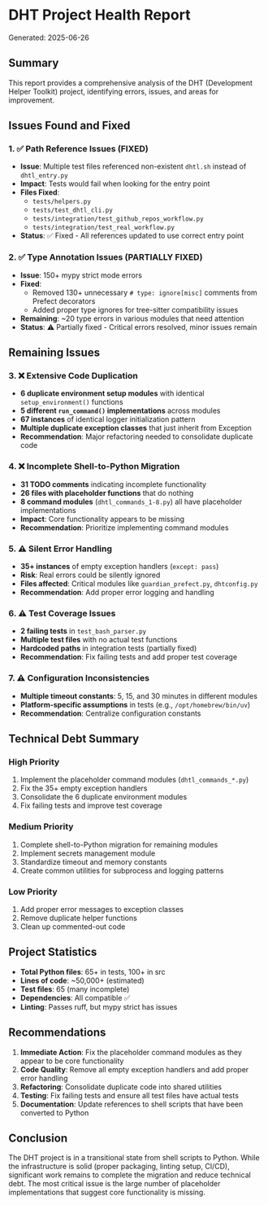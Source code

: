 # DHT Project Health Report

Generated: 2025-06-26

## Summary

This report provides a comprehensive analysis of the DHT (Development Helper Toolkit) project, identifying errors, issues, and areas for improvement.

## Issues Found and Fixed

### 1. ✅ Path Reference Issues (FIXED)
- **Issue**: Multiple test files referenced non-existent `dhtl.sh` instead of `dhtl_entry.py`
- **Impact**: Tests would fail when looking for the entry point
- **Files Fixed**:
  - `tests/helpers.py`
  - `tests/test_dhtl_cli.py`
  - `tests/integration/test_github_repos_workflow.py`
  - `tests/integration/test_real_workflow.py`
- **Status**: ✅ Fixed - All references updated to use correct entry point

### 2. ✅ Type Annotation Issues (PARTIALLY FIXED)
- **Issue**: 150+ mypy strict mode errors
- **Fixed**:
  - Removed 130+ unnecessary `# type: ignore[misc]` comments from Prefect decorators
  - Added proper type ignores for tree-sitter compatibility issues
- **Remaining**: ~20 type errors in various modules that need attention
- **Status**: ⚠️ Partially fixed - Critical errors resolved, minor issues remain

## Remaining Issues

### 3. ❌ Extensive Code Duplication
- **6 duplicate environment setup modules** with identical `setup_environment()` functions
- **5 different `run_command()` implementations** across modules
- **67 instances** of identical logger initialization pattern
- **Multiple duplicate exception classes** that just inherit from Exception
- **Recommendation**: Major refactoring needed to consolidate duplicate code

### 4. ❌ Incomplete Shell-to-Python Migration
- **31 TODO comments** indicating incomplete functionality
- **26 files with placeholder functions** that do nothing
- **8 command modules** (`dhtl_commands_1-8.py`) all have placeholder implementations
- **Impact**: Core functionality appears to be missing
- **Recommendation**: Prioritize implementing command modules

### 5. ⚠️ Silent Error Handling
- **35+ instances** of empty exception handlers (`except: pass`)
- **Risk**: Real errors could be silently ignored
- **Files affected**: Critical modules like `guardian_prefect.py`, `dhtconfig.py`
- **Recommendation**: Add proper error logging and handling

### 6. ⚠️ Test Coverage Issues
- **2 failing tests** in `test_bash_parser.py`
- **Multiple test files** with no actual test functions
- **Hardcoded paths** in integration tests (partially fixed)
- **Recommendation**: Fix failing tests and add proper test coverage

### 7. ⚠️ Configuration Inconsistencies
- **Multiple timeout constants**: 5, 15, and 30 minutes in different modules
- **Platform-specific assumptions** in tests (e.g., `/opt/homebrew/bin/uv`)
- **Recommendation**: Centralize configuration constants

## Technical Debt Summary

### High Priority
1. Implement the placeholder command modules (`dhtl_commands_*.py`)
2. Fix the 35+ empty exception handlers
3. Consolidate the 6 duplicate environment modules
4. Fix failing tests and improve test coverage

### Medium Priority
1. Complete shell-to-Python migration for remaining modules
2. Implement secrets management module
3. Standardize timeout and memory constants
4. Create common utilities for subprocess and logging patterns

### Low Priority
1. Add proper error messages to exception classes
2. Remove duplicate helper functions
3. Clean up commented-out code

## Project Statistics
- **Total Python files**: 65+ in tests, 100+ in src
- **Lines of code**: ~50,000+ (estimated)
- **Test files**: 65 (many incomplete)
- **Dependencies**: All compatible ✅
- **Linting**: Passes ruff, but mypy strict has issues

## Recommendations

1. **Immediate Action**: Fix the placeholder command modules as they appear to be core functionality
2. **Code Quality**: Remove all empty exception handlers and add proper error handling
3. **Refactoring**: Consolidate duplicate code into shared utilities
4. **Testing**: Fix failing tests and ensure all test files have actual tests
5. **Documentation**: Update references to shell scripts that have been converted to Python

## Conclusion

The DHT project is in a transitional state from shell scripts to Python. While the infrastructure is solid (proper packaging, linting setup, CI/CD), significant work remains to complete the migration and reduce technical debt. The most critical issue is the large number of placeholder implementations that suggest core functionality is missing.
